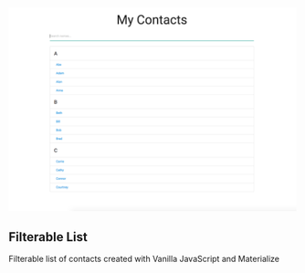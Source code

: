 ![Filterable List](filterable-list-view.png)

## Filterable List

Filterable list of contacts created with Vanilla JavaScript and Materialize
